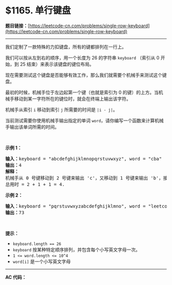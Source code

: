 # $1165. 单行键盘

**题目链接：**[https://leetcode-cn.com/problems/single-row-keyboard](https://leetcode-cn.com/problems/single-row-keyboard)

---

<div class="content__1Y2H">
 <div class="notranslate">
  <p>我们定制了一款特殊的力扣键盘，所有的键都排列在一行上。</p> 
  <p>我们可以按从左到右的顺序，用一个长度为 26 的字符串&nbsp;<code>keyboard</code>&nbsp;（索引从 0 开始，到 25 结束）来表示该键盘的键位布局。</p> 
  <p>现在需要测试这个键盘是否能够有效工作，那么我们就需要个机械手来测试这个键盘。</p> 
  <p>最初的时候，机械手位于左边起第一个键（也就是索引为 0 的键）的上方。当机械手移动到某一字符所在的键位时，就会在终端上输出该字符。</p> 
  <p>机械手从索引&nbsp;<code>i</code>&nbsp;移动到索引&nbsp;<code>j</code>&nbsp;所需要的时间是&nbsp;<code>|i - j|</code>。</p> 
  <p>当前测试需要你使用机械手输出指定的单词&nbsp;<code>word</code>，请你编写一个函数来计算机械手输出该单词所需的时间。</p> 
  <p>&nbsp;</p> 
  <p><strong>示例 1：</strong></p> 
  <pre class="language-text"><strong>输入：</strong>keyboard = "abcdefghijklmnopqrstuvwxyz", word = "cba"
<strong>输出：</strong>4
<strong>解释：
</strong>机械手从 0 号键移动到 2 号键来输出 'c'，又移动到 1 号键来输出 'b'，接着移动到 0 号键来输出 'a'。
总用时 = 2 + 1 + 1 = 4. 
</pre> 
  <p><strong>示例 2：</strong></p> 
  <pre class="language-text"><strong>输入：</strong>keyboard = "pqrstuvwxyzabcdefghijklmno", word = "leetcode"
<strong>输出：</strong>73
</pre> 
  <p>&nbsp;</p> 
  <p><strong>提示：</strong></p> 
  <ul> 
   <li><code>keyboard.length == 26</code></li> 
   <li><code>keyboard</code>&nbsp;按某种特定顺序排列，并包含每个小写英文字母一次。</li> 
   <li><code>1 &lt;= word.length &lt;= 10^4</code></li> 
   <li><code>word[i]</code>&nbsp;是一个小写英文字母</li> 
  </ul> 
 </div>
</div>

---

**AC 代码：**

```java

```